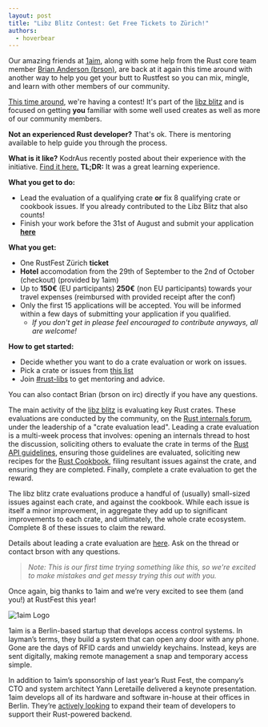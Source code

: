 ```yaml
---
layout: post
title: "Libz Blitz Contest: Get Free Tickets to Zürich!"
authors:
  - hoverbear
---
```


Our amazing friends at [1aim](http://1aim.com/), along with some help from the Rust core team member [Brian Anderson (brson)](https://github.com/brson/), are back at it again this time around with another way to help you get your butt to Rustfest so you can mix, mingle, and learn with other members of our community.

[This time around](http://blog.rustfest.eu/ticket-raffle), we're having a contest! It's part of the [libz blitz](https://blog.rust-lang.org/2017/05/05/libz-blitz.html) and is focused on getting **you** familiar with some well used creates as well as more of our community members.

**Not an experienced Rust developer?** That's ok. There is mentoring available to help guide you through the process.


**What is it like?** KodrAus recently posted about their experience with the initiative. [Find it here.](https://www.reddit.com/r/rust/comments/6lkuyd/my_experience_with_the_libz_blitz/) **TL;DR:** It was a great learning experience.

**What you get to do:**

- Lead the evaluation of a qualifying crate **or** fix 8 qualifying crate or cookbook issues. If you already contributed to the Libz Blitz that also counts!
- Finish your work before the 31st of August and submit your application [**here**](https://goo.gl/forms/Sgb7aAfonSzxxQUj2)

**What you get:**

- One RustFest Zürich **ticket**
- **Hotel** accomodation from the 29th of September to the 2nd of October (checkout) (provided by 1aim)
- Up to **150€** (EU participants) **250€** (non EU participants) towards your travel expenses (reimbursed with provided receipt after the conf)
- Only the first 15 applications will be accepted. You will be informed within a few days of submitting your application if you qualified.
    - *If you don't get in please feel encouraged to contribute anyways, all are welcome!*


**How to get started:**

- Decide whether you want to do a crate evaluation or work on issues.
- Pick a crate or issues from [this list]()
- Join <a href="https://kiwiirc.com/client/irc.mozilla.org/?nick=libblitzer|?#rust-libs">#rust-libs</a> to get mentoring and advice.

You can also contact Brian (brson on irc) directly if you have any questions.

The main activity of the [libz blitz](lb) is evaluating key Rust crates. These evaluations are conducted by the community, on the [Rust internals forum](f), under the leadership of a "crate evaluation lead". Leading a crate evaluation is a multi-week process that involves: opening an internals thread to host the discussion, soliciting others to evaluate the crate in terms of the [Rust API guidelines](g), ensuring those guidelines are evaluated, soliciting new recipes for the [Rust Cookbook](c), filing resultant issues against the crate, and ensuring they are completed. Finally, complete a crate evaluation to get the reward.

[lb]: https://internals.rust-lang.org/t/rust-libz-blitz/5184
[f]: http://internals.rust-lang.org/
[c]: http://github.com/brson/rust-cookbook

The libz blitz crate evaluations produce a handful of (usually) small-sized issues against each crate, and against the cookbook. While each issue is itself a minor improvement, in aggregate they add up to significant improvements to each crate, and ultimately, the whole crate ecosystem. Complete 8 of these issues to claim the reward.

Details about leading a crate evaluation are [here](https://internals.rust-lang.org/t/rust-libz-blitz/5184/80). Ask on the thread or contact brson with any questions.

> *Note: This is our first time trying something like this, so we're excited to make mistakes and get messy trying this out with you.*


Once again, big thanks to 1aim and we’re very excited to see them (and you!) at RustFest this year!

![1aim Logo](assets/sponsors/1aim.svg)

1aim is a Berlin-based startup that develops access control systems. In layman’s terms, they build a system that can open any door with any phone. Gone are the days of RFID cards and unwieldy keychains. Instead, keys are sent digitally, making remote management a snap and temporary access simple.

In addition to 1aim’s sponsorship of last year’s Rust Fest, the company’s CTO and system architect Yann Leretaille delivered a keynote presentation. 1aim develops all of its hardware and software in-house at their offices in Berlin. They’re [actively looking](https://1aim.com/#careers) to expand their team of developers to support their Rust-powered backend.
